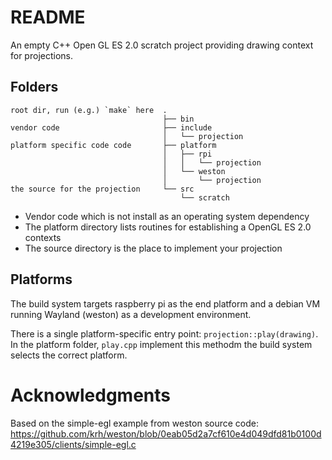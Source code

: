# README

An empty C++ Open GL ES 2.0 scratch project providing drawing context for projections.

## Folders

```
root dir, run (e.g.) `make` here  .
                                  ├── bin
vendor code                       ├── include
                                  │   └── projection
platform specific code code       ├── platform
                                  │   ├── rpi
                                  │   │   └── projection
                                  │   └── weston
                                  │       └── projection
the source for the projection     └── src
                                      └── scratch

```

* Vendor code which is not install as an operating system dependency
* The platform directory lists routines for establishing a OpenGL ES 2.0 contexts
* The source directory is the place to implement your projection

## Platforms

The build system targets raspberry pi as the end platform and a debian VM running Wayland (weston) as a development environment.

There is a single platform-specific entry point: `projection::play(drawing)`.
In the platform folder, `play.cpp` implement this methodm the build system selects the correct platform.

# Acknowledgments

Based on the simple-egl example from weston source code:
https://github.com/krh/weston/blob/0eab05d2a7cf610e4d049dfd81b0100d4219e305/clients/simple-egl.c
